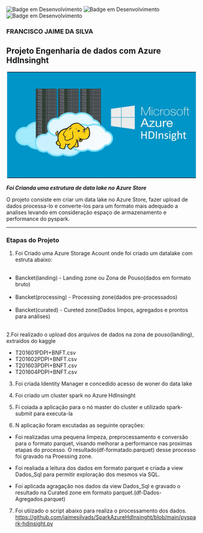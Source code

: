 ![Badge em Desenvolvimento](https://img.shields.io/badge/Azure_Store-DataLake-blue)
![Badge em Desenvolvimento](https://img.shields.io/badge/Azure_HdInsinght-Cluster_Spark-green)
![Badge em Desenvolvimento](https://img.shields.io/badge/Jupyter-Notebook-blue)
### FRANCISCO JAIME DA SILVA


## Projeto Engenharia de dados com Azure HdInsinght


<p align="center"><img src="./images/Hdinsight.jpg" width="500"></p>

__*Foi Crianda uma estrutura de data lake no Azure Store*__

O projeto consiste em criar um data lake no Azure Store, fazer upload de dados processa-lo e converte-los para um formato mais adequado a analises levando em consideração espaço de armazenamento e performance do pyspark. 

---

### Etapas do Projeto

1. Foi Criado uma Azure Storage Acount onde foi criado um datalake com estruta abaixo:

<ul>
  <li>Bancket(landing) - Landing zone ou Zona de Pouso(dados em formato bruto)</li>
  <li>Bancket(processing) - Processing zone(dados pre-processados)</li>
  <li>Bancket(curated) - Cureted zone(Dados limpos, agregados e prontos para análises)</li>  
</ul> 
2.Foi realizado o upload dos arquivos de dados na zona de pouso(landing), extraídos do kaggle

<ul>
  <li>T201601PDPI+BNFT.csv</li>
  <li>T201602PDPI+BNFT.csv</li>
  <li>T201603PDPI+BNFT.csv</li>
  <li>T201604PDPI+BNFT.csv</li>   
</ul> 

3. Foi criada Identity Manager e concedido acesso de woner do data lake
4. Foi criado um cluster spark no Azure HdInsinght 

5. Fi coiada a aplicação para o nó master do cluster e utilizado spark-submit para executa-la
6. N aplicação foram excutadas as seguinte oprações:
  - Foi realizadas uma pequena limpeza, preprocessamento e conversão para o formato parquet, visando melhorar a performance nas proximas etapas do processo. O resultado(df-formatado.parquet) desse processo foi gravado na Proessing zone.
  - Foi realiada a leitura dos dados em formato parquet e criada a view Dados_Sql para permitir exploração dos mesmos via SQL.

  - Foi aplicada agragação nos dados da view Dados_Sql e gravado o resultado na Curated zone em formato parquet.(df-Dados-Agregados.parquet)

7. Foi utiizado o script abaixo para realiza o processamento dos dados.
<https://github.com/jaimesilvads/SparkAzureHdInsinght/blob/main/pyspark-hdinsight.py>


